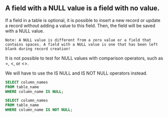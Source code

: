 ## A field with a NULL value is a field with no value.

If a field in a table is optional, it is possible to insert a new record or update a record without adding a value to this field. Then, the field will be saved with a NULL value.

```
Note: A NULL value is different from a zero value or a field that contains spaces. A field with a NULL value is one that has been left blank during record creation!
```

It is not possible to test for NULL values with comparison operators, such as =, <, or <>.

We will have to use the IS NULL and IS NOT NULL operators instead.

```sql
SELECT column_names
FROM table_name
WHERE column_name IS NULL;
```

```sql
SELECT column_names
FROM table_name
WHERE column_name IS NOT NULL;
```